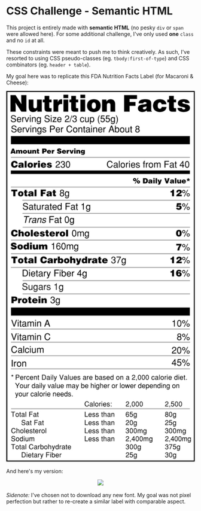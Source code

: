 # CSS Challenge - Semantic HTML

This project is entirely made with **semantic HTML** (no pesky `div` or `span` were allowed here). For some additional challenge, I've only used **one** `class` and no `id` at all.

These constraints were meant to push me to think creatively. As such, I've resorted to using CSS pseudo-classes (eg. `tbody:first-of-type`) and CSS combinators (eg. `header + table`).

My goal here was to replicate this FDA Nutrition Facts Label (for Macaroni & Cheese):

<p align="center">
  <img src="/screenshots/original_label.jpg">
</p>

And here's my version:

<p align="center">
  <img src="/screenshots/my_label.jpg">
</p>

*Sidenote:* I've chosen not to download any new font. My goal was not pixel perfection but rather to re-create a similar label with comparable aspect.